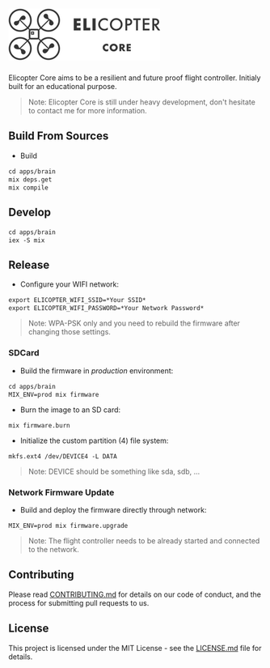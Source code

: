![Elicopter Core](logo.png)
=========

Elicopter Core aims to be a resilient and future proof flight controller. Initialy built for an educational purpose.

> Note: Elicopter Core is still under heavy development, don't hesitate to contact me for more information.

## Build From Sources

* Build

```
cd apps/brain
mix deps.get
mix compile
```

## Develop

```
cd apps/brain
iex -S mix
```

## Release

* Configure your WIFI network:
```
export ELICOPTER_WIFI_SSID=*Your SSID*
export ELICOPTER_WIFI_PASSWORD=*Your Network Password*
```

> Note: WPA-PSK only and you need to rebuild the firmware after changing those settings.

### SDCard

* Build the firmware in *production* environment:
```
cd apps/brain
MIX_ENV=prod mix firmware
```

* Burn the image to an SD card:
```
mix firmware.burn
```

* Initialize the custom partition (4) file system:
```
mkfs.ext4 /dev/DEVICE4 -L DATA
```
> Note: DEVICE should be something like sda, sdb, ...

### Network Firmware Update

* Build and deploy the firmware directly through network:
```
MIX_ENV=prod mix firmware.upgrade
```

> Note: The flight controller needs to be already started and connected to the network.

## Contributing

Please read [CONTRIBUTING.md](https://github.com/elicopter/elicopter/blob/master/CONTRIBUTING.md) for details on our code of conduct, and the process for submitting pull requests to us.

## License

This project is licensed under the MIT License - see the [LICENSE.md](https://github.com/elicopter/elicopter/blob/master/LICENSE.md) file for details.
